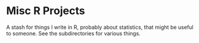 # Misc R Projects

A stash for things I write in R, probably about statistics, that might
be useful to someone. See the subdirectories for various things.
